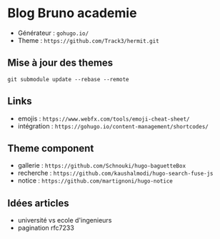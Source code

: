 # Blog Bruno academie

- Générateur : `gohugo.io/`
- Theme : `https://github.com/Track3/hermit.git`

## Mise à jour des themes

`git submodule update --rebase --remote`

## Links

- emojis : `https://www.webfx.com/tools/emoji-cheat-sheet/`
- intégration : `https://gohugo.io/content-management/shortcodes/`

## Theme component

- gallerie : `https://github.com/Schnouki/hugo-baguetteBox`
- recherche : `https://github.com/kaushalmodi/hugo-search-fuse-js`
- notice : `https://github.com/martignoni/hugo-notice`

## Idées articles

- université vs ecole d'ingenieurs
- pagination rfc7233